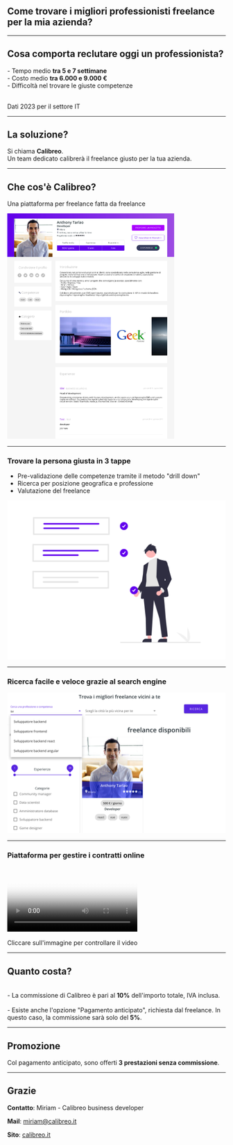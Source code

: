<h2> Come trovare i migliori professionisti freelance per la mia azienda? </h2>

---

<h2> Cosa comporta reclutare oggi un professionista? </h2>

<div>
<!-- .element: class="fragment" data-fragment-index="1" -->
- Tempo medio <b>tra 5 e 7 settimane</b>
</div>

<div>
<!-- .element: class="fragment" data-fragment-index="2" -->
- Costo medio <b>tra 6.000 e 9.000 €</b>
</div>

<div>
<!-- .element: class="fragment" data-fragment-index="3" -->
- Difficoltà nel trovare le giuste competenze
</div>

<br>
<p class="small-text">
Dati 2023 per il settore IT
</p>

---

<h2> La soluzione? </h2>

Si chiama <b>Calibreo</b>.<br>
Un team dedicato calibrerà il freelance giusto per la tua azienda.

---

<h2> Che cos'è Calibreo? </h2>

Una piattaforma per freelance fatta da freelance

<img src="assets/profile.png" alt="image" width="385"/>

---

<h3><b>Trovare la persona giusta</b> in 3 tappe</h3>

- Pre-validazione delle competenze tramite il metodo "drill down" <!-- .element: class="fragment" data-fragment-index="1" -->
- Ricerca per posizione geografica e professione <!-- .element: class="fragment" data-fragment-index="2" -->
- Valutazione del freelance <!-- .element: class="fragment" data-fragment-index="3" -->

<img src="assets/check.png" alt="image" width="700"/>

---

<h3><b>Ricerca facile e veloce</b> grazie al search engine<br></h3>
<img src="assets/search.png" alt="image" width="700"/>

---

<h3> Piattaforma per gestire i contratti online </h3>

<video id="process-video" controls controlslist="nodownload" disablePictureInPicture playsinline poster="assets/mission.png">
  <source type="video/mp4" src="assets/calibreo-clienti-demo.mp4">
</video>

<p class="small-text">
Cliccare sull'immagine per controllare il video
</p>

---

<h2> Quanto costa? </h2>
<br>
- La commissione di Calibreo è pari al <b>10%</b> dell'importo totale, IVA inclusa.<br><br>
- Esiste anche l'opzione "Pagamento anticipato", richiesta dal freelance. In questo caso, la commissione sarà solo del <b>5%</b>.

---

<h2> Promozione </h2>

<div>
Col pagamento anticipato, sono offerti <b>3 prestazioni senza commissione</b>.
</div>

---

<h2> Grazie </h2>

<div style="text-align: left">
<b>Contatto</b>: Miriam - Calibreo business developer

<b>Mail</b>: miriam@calibreo.it

<b>Sito</b>: <u>[calibreo.it](https://calibreo.it)</u>
</div>